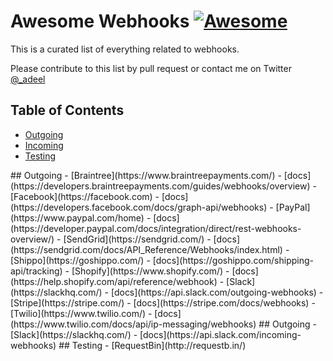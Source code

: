 # Awesome Webhooks [![Awesome](https://cdn.rawgit.com/sindresorhus/awesome/d7305f38d29fed78fa85652e3a63e154dd8e8829/media/badge.svg)](https://github.com/sindresorhus/awesome)

This is a curated list of everything related to webhooks.

Please contribute to this list by pull request or contact me on Twitter [@_adeel](https://twitter.com/_adeel)

## Table of Contents

- [Outgoing](#outgoing)
- [Incoming](#incoming)
- [Testing](#testing)

<a name="outgoing" />
## Outgoing
- [Braintree](https://www.braintreepayments.com/) - [docs](https://developers.braintreepayments.com/guides/webhooks/overview)
- [Facebook](https://facebook.com) - [docs](https://developers.facebook.com/docs/graph-api/webhooks)
- [PayPal](https://www.paypal.com/home) - [docs](https://developer.paypal.com/docs/integration/direct/rest-webhooks-overview/)
- [SendGrid](https://sendgrid.com/) - [docs](https://sendgrid.com/docs/API_Reference/Webhooks/index.html)
- [Shippo](https://goshippo.com/) - [docs](https://goshippo.com/shipping-api/tracking)
- [Shopify](https://www.shopify.com/) - [docs](https://help.shopify.com/api/reference/webhook)
- [Slack](https://slackhq.com/) - [docs](https://api.slack.com/outgoing-webhooks)
- [Stripe](https://stripe.com/) - [docs](https://stripe.com/docs/webhooks)
- [Twilio](https://www.twilio.com/) - [docs](https://www.twilio.com/docs/api/ip-messaging/webhooks)

<a name="outgoing" />
## Outgoing
- [Slack](https://slackhq.com/) - [docs](https://api.slack.com/incoming-webhooks)

<a name="testing" />
## Testing
- [RequestBin](http://requestb.in/)
